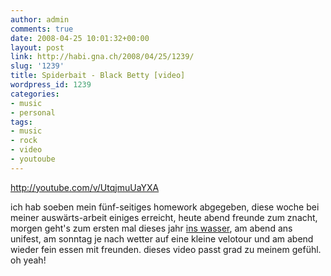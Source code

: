```yaml
---
author: admin
comments: true
date: 2008-04-25 10:01:32+00:00
layout: post
link: http://habi.gna.ch/2008/04/25/1239/
slug: '1239'
title: Spiderbait - Black Betty [video]
wordpress_id: 1239
categories:
- music
- personal
tags:
- music
- rock
- video
- youtoube
---
```


http://youtube.com/v/UtqjmuUaYXA

ich hab soeben mein fünf-seitiges homework abgegeben, diese woche bei meiner auswärts-arbeit einiges erreicht, heute abend freunde zum znacht, morgen geht's zum ersten mal dieses jahr [ins wasser](http://www.dck.ch/ezcontents/showdetails.php?contentid=806), am abend ans unifest, am sonntag je nach wetter auf eine kleine velotour und am abend wieder fein essen mit freunden.
dieses video passt grad zu meinem gefühl. oh yeah!
